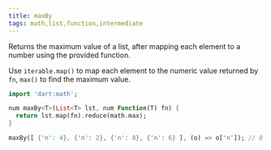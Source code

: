 ```yaml
---
title: maxBy
tags: math,list,function,intermediate
---
```


Returns the maximum value of a list, after mapping each element to a number using the provided function.

Use `iterable.map()` to map each element to the numeric value returned by `fn`, `max()` to find the maximum value.

```dart
import 'dart:math';

num maxBy<T>(List<T> lst, num Function(T) fn) {
  return lst.map(fn).reduce(math.max);
}
```

```dart
maxBy([ {'n': 4}, {'n': 2}, {'n': 8}, {'n': 6} ], (o) => o['n']); // 8
```
